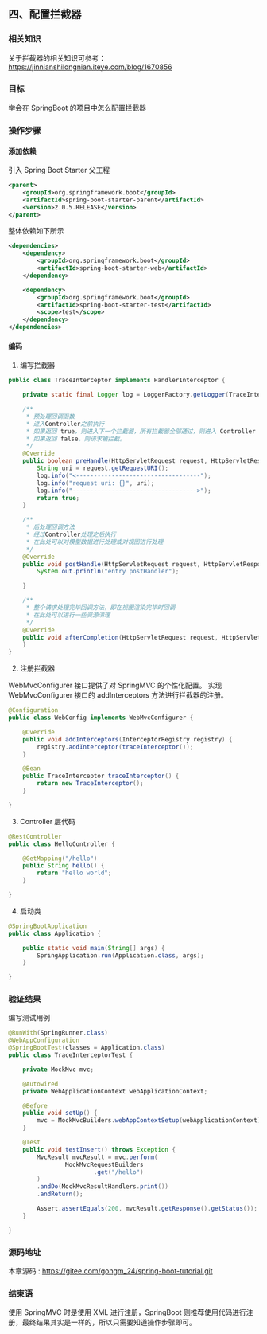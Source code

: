 四、配置拦截器
---

### 相关知识

关于拦截器的相关知识可参考：<https://jinnianshilongnian.iteye.com/blog/1670856>

### 目标

学会在 SpringBoot 的项目中怎么配置拦截器

### 操作步骤
#### 添加依赖
引入 Spring Boot Starter 父工程

```xml
<parent>
    <groupId>org.springframework.boot</groupId>
    <artifactId>spring-boot-starter-parent</artifactId>
    <version>2.0.5.RELEASE</version>
</parent>
```

整体依赖如下所示
```xml
<dependencies>
    <dependency>
        <groupId>org.springframework.boot</groupId>
        <artifactId>spring-boot-starter-web</artifactId>
    </dependency>

    <dependency>
        <groupId>org.springframework.boot</groupId>
        <artifactId>spring-boot-starter-test</artifactId>
        <scope>test</scope>
    </dependency>
</dependencies>
```

#### 编码
1. 编写拦截器
```java
public class TraceInterceptor implements HandlerInterceptor {

    private static final Logger log = LoggerFactory.getLogger(TraceInterceptor.class);

    /**
     * 预处理回调函数
     * 进入Controller之前执行
     * 如果返回 true，则进入下一个拦截器，所有拦截器全部通过，则进入 Controller 相应的方法
     * 如果返回 false，则请求被拦截。
     */
    @Override
    public boolean preHandle(HttpServletRequest request, HttpServletResponse response, Object handler) throws Exception {
        String uri = request.getRequestURI();
        log.info("<-----------------------------------");
        log.info("request uri: {}", uri);
        log.info("----------------------------------->");
        return true;
    }

    /**
     * 后处理回调方法
     * 经过Controller处理之后执行
     * 在此处可以对模型数据进行处理或对视图进行处理
     */
    @Override
    public void postHandle(HttpServletRequest request, HttpServletResponse response, Object handler, ModelAndView modelAndView) throws Exception {
        System.out.println("entry postHandler");

    }

    /**
     * 整个请求处理完毕回调方法，即在视图渲染完毕时回调
     * 在此处可以进行一些资源清理
     */
    @Override
    public void afterCompletion(HttpServletRequest request, HttpServletResponse response, Object handler, Exception ex) throws Exception {
    }
}
```

2. 注册拦截器

WebMvcConfigurer 接口提供了对 SpringMVC 的个性化配置。
实现 WebMvcConfigurer 接口的 addInterceptors 方法进行拦截器的注册。
```java
@Configuration
public class WebConfig implements WebMvcConfigurer {

    @Override
    public void addInterceptors(InterceptorRegistry registry) {
        registry.addInterceptor(traceInterceptor());
    }

    @Bean
    public TraceInterceptor traceInterceptor() {
        return new TraceInterceptor();
    }

}
```

3. Controller 层代码
```java
@RestController
public class HelloController {

    @GetMapping("/hello")
    public String hello() {
        return "hello world";
    }

}
```

4. 启动类
```java
@SpringBootApplication
public class Application {

    public static void main(String[] args) {
        SpringApplication.run(Application.class, args);
    }

}
```

### 验证结果
编写测试用例
```java
@RunWith(SpringRunner.class)
@WebAppConfiguration
@SpringBootTest(classes = Application.class)
public class TraceInterceptorTest {

    private MockMvc mvc;

    @Autowired
    private WebApplicationContext webApplicationContext;

    @Before
    public void setUp() {
        mvc = MockMvcBuilders.webAppContextSetup(webApplicationContext).build();
    }

    @Test
    public void testInsert() throws Exception {
        MvcResult mvcResult = mvc.perform(
                MockMvcRequestBuilders
                        .get("/hello")
        )
        .andDo(MockMvcResultHandlers.print())
        .andReturn();

        Assert.assertEquals(200, mvcResult.getResponse().getStatus());
    }

}
```

### 源码地址

本章源码 : <https://gitee.com/gongm_24/spring-boot-tutorial.git>

### 结束语

使用 SpringMVC 时是使用 XML 进行注册，SpringBoot 则推荐使用代码进行注册，最终结果其实是一样的，所以只需要知道操作步骤即可。